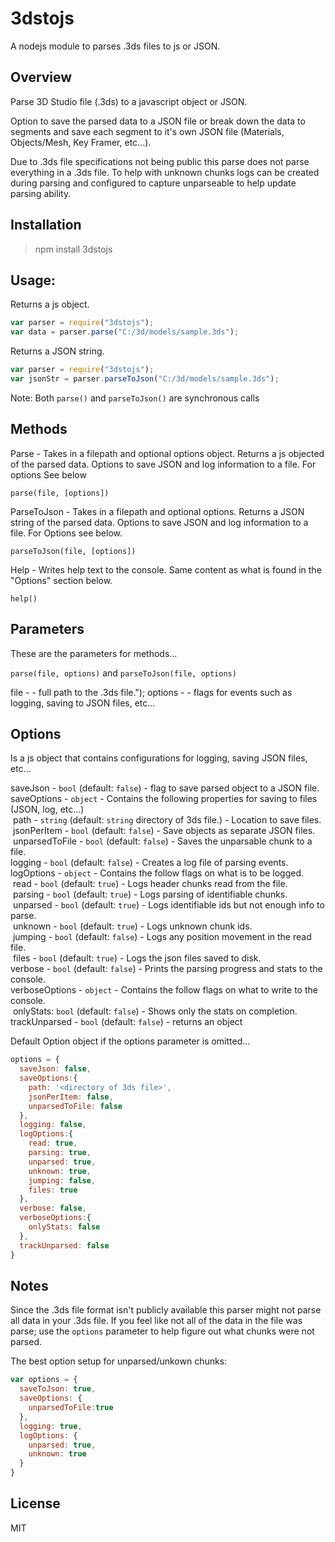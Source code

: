 3dstojs
=======

A nodejs module to parses .3ds files to js or JSON.

Overview
--------
Parse 3D Studio file (.3ds) to a javascript object or JSON.

Option to save the parsed data to a JSON file or break down the data to segments and save each segment to it's own JSON file (Materials, Objects/Mesh, Key Framer, etc...).

Due to .3ds file specifications not being public this parse does not parse everything in a .3ds file.  To help with unknown chunks logs can be created during parsing and configured to capture unparseable to help update parsing ability.

Installation
------------
> npm install 3dstojs

Usage:
-------
Returns a js object.
```javascript
var parser = require("3dstojs");
var data = parser.parse("C:/3d/models/sample.3ds");
```
Returns a JSON string.
```javascript
var parser = require("3dstojs");
var jsonStr = parser.parseToJson("C:/3d/models/sample.3ds");
```

Note: Both `parse()` and `parseToJson()` are synchronous calls

Methods
-------
Parse - Takes in a filepath and optional options object.  Returns a js objected of the parsed data. Options to save JSON and log information to a file. For options See below

`parse(file, [options])`

ParseToJson - Takes in a filepath and optional options.  Returns a JSON string of the parsed data. Options to save JSON and log information to a file.  For Options see below.

`parseToJson(file, [options])`

Help - Writes help text to the console.  Same content as what is found in the "Options" section below.

`help()`

Parameters
----------
These are the parameters for methods...

`parse(file, options)` and `parseToJson(file, options)`

file - <string> - full path to the .3ds file.");
options - <object> - flags for events such as logging, saving to JSON files, etc...

Options
-------
Is a js object that contains configurations for logging, saving JSON files, etc...

saveJson - `bool` (default: `false`) - flag to save parsed object to a JSON file.<br />
saveOptions - `object` - Contains the following properties for saving to files (JSON, log, etc...)<br />
&nbsp;path - `string` (default: `string` directory of 3ds file.) - Location to save files.<br />
&nbsp;jsonPerItem - `bool` (default: `false`) - Save objects as separate JSON files.<br />
&nbsp;unparsedToFile - `bool` (default: `false`) - Saves the unparsable chunk to a file.<br />
logging - `bool` (default: `false`) - Creates a log file of parsing events.<br />
logOptions - `object` - Contains the follow flags on what is to be logged.<br />
&nbsp;read - `bool` (default: `true`) - Logs header chunks read from the file.<br />
&nbsp;parsing - `bool` (default: `true`) - Logs parsing of identifiable chunks.<br />
&nbsp;unparsed - `bool` (default: `true`) - Logs identifiable ids but not enough info to parse.<br />
&nbsp;unknown - `bool` (default: `true`) - Logs unknown chunk ids.<br />
&nbsp;jumping - `bool` (default: `false`) - Logs any position movement in the read file.<br />
&nbsp;files - `bool` (default: `true`) - Logs the json files saved to disk.<br />
verbose - `bool` (default: `false`) - Prints the parsing progress and stats to the console.<br />
verboseOptions - `object` - Contains the follow flags on what to write to the console.<br />
&nbsp;onlyStats: `bool` (default: `false`) - Shows only the stats on completion.<br />
trackUnparsed - `bool` (default: `false`) - returns an object

Default Option object if the options parameter is omitted...
```javascript
options = {
  saveJson: false,
  saveOptions:{
    path: '<directory of 3ds file>',
    jsonPerItem: false,
    unparsedToFile: false
  },
  logging: false,
  logOptions:{
    read: true,
    parsing: true,
    unparsed: true,
    unknown: true,
    jumping: false,
    files: true
  },
  verbose: false,
  verboseOptions:{
    onlyStats: false
  },
  trackUnparsed: false
}
```

Notes
-----
Since the .3ds file format isn't publicly available this parser might not parse all data in your .3ds file.  If you feel like not all of the data in the file was parse; use the `options` parameter to help figure out what chunks were not parsed.

The best option setup for unparsed/unkown chunks:
```javascript
var options = {
  saveToJson: true,
  saveOptions: {
    unparsedToFile:true
  },
  logging: true,
  logOptions: {
    unparsed: true,
    unknown: true
  }
}
```

License
-------
MIT
